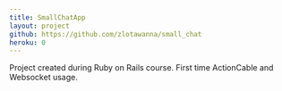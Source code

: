 ```yaml
---
title: SmallChatApp
layout: project
github: https://github.com/zlotawanna/small_chat
heroku: 0
---
```

Project created during Ruby on Rails course. First time ActionCable and Websocket usage.
